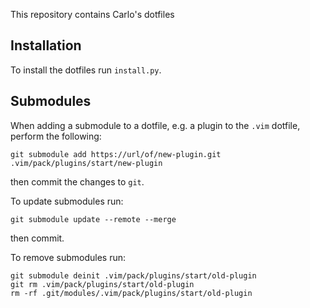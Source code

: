 This repository contains Carlo's dotfiles

## Installation

To install the dotfiles run `install.py`.

## Submodules

When adding a submodule to a dotfile, e.g. a plugin to the `.vim` dotfile,
perform the following:

```
git submodule add https://url/of/new-plugin.git .vim/pack/plugins/start/new-plugin
```

then commit the changes to `git`.

To update submodules run:

```
git submodule update --remote --merge
```

then commit.

To remove submodules run:

```
git submodule deinit .vim/pack/plugins/start/old-plugin
git rm .vim/pack/plugins/start/old-plugin
rm -rf .git/modules/.vim/pack/plugins/start/old-plugin
```
